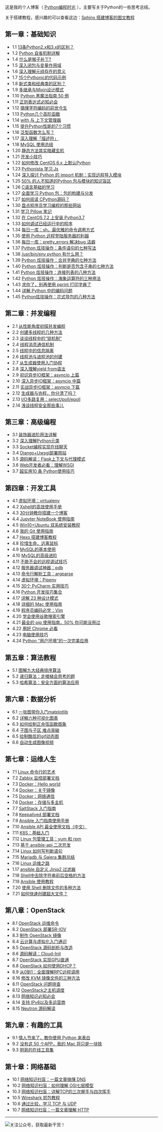 
这是我的个人博客（ [Python编程时光](http://python.iswbm.com/) ），主要写关于Python的一些思考总结。

关于搭建教程，感兴趣的可以查看这边：[Sphinx 搭建博客的图文教程](http://python.iswbm.com/en/latest/c04/c04_03.html)
## 第一章：基础知识
- 1.1 [13条Python2.x和3.x的区别？](http://python.iswbm.com/en/latest/c01/c01_01.html)
- 1.2 [Python 自省机制详解](http://python.iswbm.com/en/latest/c01/c01_02.html)
- 1.4 [什么是猴子补丁?](http://python.iswbm.com/en/latest/c01/c01_04.html)
- 1.5 [深入闭包与变量作用域](http://python.iswbm.com/en/latest/c01/c01_05.html)
- 1.6 [深入理解元组存在的意义](http://python.iswbm.com/en/latest/c01/c01_06.html)
- 1.7 [15个Pythonic的代码示例](http://python.iswbm.com/en/latest/c01/c01_07.html)
- 1.8 [新式类和经典类的区别？](http://python.iswbm.com/en/latest/c01/c01_08.html)
- 1.9 [多继承与Mixin设计模式](http://python.iswbm.com/en/latest/c01/c01_09.html)
- 1.10 [Python 黑魔法指南 50 例](http://python.iswbm.com/en/latest/c01/c01_10.html)
- 1.11 [正则表达式必知必会](http://python.iswbm.com/en/latest/c01/c01_11.html)
- 1.12 [搞懂字符编码的前世今生](http://python.iswbm.com/en/latest/c01/c01_12.html)
- 1.13 [Python几个高阶函数](http://python.iswbm.com/en/latest/c01/c01_13.html)
- 1.14 [with 与 上下文管理器](http://python.iswbm.com/en/latest/c01/c01_14.html)
- 1.15 [提升Python性能的7个习惯](http://python.iswbm.com/en/latest/c01/c01_15.html)
- 1.16 [泛型函数怎么写？](http://python.iswbm.com/en/latest/c01/c01_16.html)
- 1.17 [深入理解「描述符」](http://python.iswbm.com/en/latest/c01/c01_17.html)
- 1.18 [MySQL 使用总结](http://python.iswbm.com/en/latest/c01/c01_18.html)
- 1.20 [静态方法其实暗藏玄机](http://python.iswbm.com/en/latest/c01/c01_20.html)
- 1.21 [开发小技巧](http://python.iswbm.com/en/latest/c01/c01_21.html)
- 1.22 [如何修改 CentOS 6.x 上默认Python](http://python.iswbm.com/en/latest/c01/c01_22.html)
- 1.23 [Pythonista 学习 Js](http://python.iswbm.com/en/latest/c01/c01_23.html)
- 1.24 [深入探讨 Python 的 import 机制：实现远程导入模块](http://python.iswbm.com/en/latest/c01/c01_24.html)
- 1.25 [50% 的人不知道的Python 包与模块的知识盲区](http://python.iswbm.com/en/latest/c01/c01_25.html)
- 1.26 [C语言基础的学习](http://python.iswbm.com/en/latest/c01/c01_26.html)
- 1.27 [全面学习 Python 包：包的构建与分发](http://python.iswbm.com/en/latest/c01/c01_27.html)
- 1.27 [如何阅读 CPython源码？](http://python.iswbm.com/en/latest/c01/c01_29.html)
- 1.30 [盘点程序员学习编程的那些网站](http://python.iswbm.com/en/latest/c01/c01_30.html)
- 1.31 [学习 Pillow 笔记](http://python.iswbm.com/en/latest/c01/c01_31.html)
- 1.32 [在 CentOS 7.2 上安装 Python3.7](http://python.iswbm.com/en/latest/c01/c01_32.html)
- 1.33 [如何调试已经运行中的程序](http://python.iswbm.com/en/latest/c01/c01_33.html)
- 1.34 [每日一库：sh，最优雅的命令调用方式](http://python.iswbm.com/en/latest/c01/c01_34.html)
- 1.35 [使用 Python 远程登陆服务器的利器](http://python.iswbm.com/en/latest/c01/c01_35.html)
- 1.36 [每日一库：pretty_errors 解决bug 洁癖](http://python.iswbm.com/en/latest/c01/c01_36.html)
- 1.37 [Python 炫技操作：条件语句的七种写法](http://python.iswbm.com/en/latest/c01/c01_37.html)
- 1.38 [/usr/bin/env python 有什么用？](http://python.iswbm.com/en/latest/c01/c01_38.html)
- 1.39 [Python 炫技操作：合并字典的七种方法](http://python.iswbm.com/en/latest/c01/c01_39.html)
- 1.40 [Python 炫技操作：判断是否包含子串的七种方法](http://python.iswbm.com/en/latest/c01/c01_40.html)
- 1.41 [Python 炫技操作：连接列表的八种方法](http://python.iswbm.com/en/latest/c01/c01_41.html)
- 1.42 [Python 炫技操作：海象运算符的三种用法](http://python.iswbm.com/en/latest/c01/c01_42.html)
- 1.43 [求你了，别再使用 pprint 打印字典了](http://python.iswbm.com/en/latest/c01/c01_43.html)
- 1.44 [详解 Python 中的编码问题](http://python.iswbm.com/en/latest/c01/c01_44.html)
- 1.45 [Python炫技操作：花式导包的八种方法](http://python.iswbm.com/en/latest/c01/c01_45.html)

## 第二章：并发编程
- 2.1 [从性能角度初探并发编程](http://python.iswbm.com/en/latest/c02/c02_01.html)
- 2.2 [创建多线程的几种方法](http://python.iswbm.com/en/latest/c02/c02_02.html)
- 2.3 [谈谈线程中的“锁机制”](http://python.iswbm.com/en/latest/c02/c02_03.html)
- 2.4 [线程消息通信机制](http://python.iswbm.com/en/latest/c02/c02_04.html)
- 2.5 [线程中的信息隔离](http://python.iswbm.com/en/latest/c02/c02_05.html)
- 2.6 [线程池与进程池的创建](http://python.iswbm.com/en/latest/c02/c02_06.html)
- 2.7 [从生成器使用入门协程](http://python.iswbm.com/en/latest/c02/c02_07.html)
- 2.8 [深入理解yield from语法](http://python.iswbm.com/en/latest/c02/c02_08.html)
- 2.9 [初识异步IO框架：asyncio 上篇](http://python.iswbm.com/en/latest/c02/c02_09.html)
- 2.10 [深入异步IO框架：asyncio 中篇](http://python.iswbm.com/en/latest/c02/c02_10.html)
- 2.11 [实战异步IO框架：asyncio 下篇](http://python.iswbm.com/en/latest/c02/c02_11.html)
- 2.12 [生成器与协程，你分清了吗？](http://python.iswbm.com/en/latest/c02/c02_12.html)
- 2.13 [I/O多路复用：select/poll/epoll](http://python.iswbm.com/en/latest/c02/c02_13.html)
- 2.14 [浅谈线程安全那些事儿](http://python.iswbm.com/en/latest/c02/c02_14.html)

## 第三章：高级编程
- 3.1 [装饰器进阶用法详解](http://python.iswbm.com/en/latest/c03/c03_01.html)
- 3.2 [深入理解Python元类](http://python.iswbm.com/en/latest/c03/c03_02.html)
- 3.3 [Socket编程实现在线聊天](http://python.iswbm.com/en/latest/c03/c03_03.html)
- 3.4 [Django+Uwsgi部署网站](http://python.iswbm.com/en/latest/c03/c03_04.html)
- 3.5 [源码解读：Flask上下文与代理模式](http://python.iswbm.com/en/latest/c03/c03_05.html)
- 3.6 [Web开发者必看：理解WSGI](http://python.iswbm.com/en/latest/c03/c03_06.html)
- 3.7 [超实用10 条 Python使用技巧](http://python.iswbm.com/en/latest/c03/c03_07.html)

## 第四章：开发工具
- 4.1 [虚拟环境：virtualenv](http://python.iswbm.com/en/latest/c04/c04_01.html)
- 4.2 [Xshell的高效使用手册](http://python.iswbm.com/en/latest/c04/c04_02.html)
- 4.3 [30分钟教你搭建一个博客](http://python.iswbm.com/en/latest/c04/c04_03.html)
- 4.4 [Jupyter NoteBook 使用指南](http://python.iswbm.com/en/latest/c04/c04_04.html)
- 4.5 [Win10+Ubuntu 双系统安装教程](http://python.iswbm.com/en/latest/c04/c04_05.html)
- 4.6 [我的 Git 使用指南](http://python.iswbm.com/en/latest/c04/c04_06.html)
- 4.7 [Hexo 搭建博客教程](http://python.iswbm.com/en/latest/c04/c04_07.html)
- 4.8 [珍惜生命，远离鼠标](http://python.iswbm.com/en/latest/c04/c04_08.html)
- 4.9 [MySQL的基本使用](http://python.iswbm.com/en/latest/c04/c04_09.html)
- 4.10 [MySQL的高级进阶](http://python.iswbm.com/en/latest/c04/c04_10.html)
- 4.11 [不能不会的远程调试技巧](http://python.iswbm.com/en/latest/c04/c04_11.html)
- 4.12 [服务器调试神器：pdb](http://python.iswbm.com/en/latest/c04/c04_12.html)
- 4.13 [命令行解析工具：argparse](http://python.iswbm.com/en/latest/c04/c04_13.html)
- 4.14 [虚拟环境：Pipenv](http://python.iswbm.com/en/latest/c04/c04_14.html)
- 4.15 [30个 PyCharm 实用技巧](http://python.iswbm.com/en/latest/c04/c04_15.html)
- 4.16 [Python 开发技巧集合](http://python.iswbm.com/en/latest/c04/c04_16.html)
- 4.17 [详解 23 种设计模式](http://python.iswbm.com/en/latest/c04/c04_17.html)
- 4.18 [详细的 Mac 使用指南](http://python.iswbm.com/en/latest/c04/c04_18.html)
- 4.19 [程序员编码必学：Vim](http://python.iswbm.com/en/latest/c04/c04_19.html)
- 4.20 [学会使用谷歌搜索引擎](http://python.iswbm.com/en/latest/c04/c04_20.html)
- 4.21 [最全的 pip 使用指南，50% 你可能没用过](http://python.iswbm.com/en/latest/c04/c04_21.html)
- 4.22 [用好 Chrome 必看](http://python.iswbm.com/en/latest/c04/c04_22.html)
- 4.23 [电脑使用技巧](http://python.iswbm.com/en/latest/c04/c04_23.html)
- 4.24 [Python “用户环境”的一次完美应用](http://python.iswbm.com/en/latest/c04/c04_24.html)

## 第五章：算法教程
- 5.1 [图解九大经典排序算法](http://python.iswbm.com/en/latest/c05/c05_01.html)
- 5.2 [递归算法：走楼梯会思考的题](http://python.iswbm.com/en/latest/c05/c05_02.html)
- 5.3 [哈希算法：安全方面的算法应用](http://python.iswbm.com/en/latest/c05/c05_03.html)

## 第六章：数据分析
- 6.1 [一张图带你入门matplotlib](http://python.iswbm.com/en/latest/c06/c06_01.html)
- 6.2 [详解六种可视化图表](http://python.iswbm.com/en/latest/c06/c06_02.html)
- 6.3 [如何绘制正余弦函数图象](http://python.iswbm.com/en/latest/c06/c06_03.html)
- 6.4 [子图与子区 难点突破](http://python.iswbm.com/en/latest/c06/c06_04.html)
- 6.5 [绘制酷炫的gif动态图](http://python.iswbm.com/en/latest/c06/c06_05.html)
- 6.6 [自动生成图像视频](http://python.iswbm.com/en/latest/c06/c06_06.html)

## 第七章：运维人生
- 7.1 [Linux 命令行的艺术](http://python.iswbm.com/en/latest/c07/c07_01.html)
- 7.2 [Zabbix 监控部署文档](http://python.iswbm.com/en/latest/c07/c07_02.html)
- 7.3 [Docker：Hello world](http://python.iswbm.com/en/latest/c07/c07_03.html)
- 7.4 [Docker：关于镜像](http://python.iswbm.com/en/latest/c07/c07_04.html)
- 7.5 [Docker：网络通信](http://python.iswbm.com/en/latest/c07/c07_05.html)
- 7.6 [Docker：存储与多主机](http://python.iswbm.com/en/latest/c07/c07_06.html)
- 7.7 [SaltStack 入门指南](http://python.iswbm.com/en/latest/c07/c07_07.html)
- 7.8 [Keepalived 部署文档](http://python.iswbm.com/en/latest/c07/c07_08.html)
- 7.9 [Ansible 入门指南使用手册](http://python.iswbm.com/en/latest/c07/c07_09.html)
- 7.10 [Ansible API 最全使用文档（中文）](http://python.iswbm.com/en/latest/c07/c07_10.html)
- 7.11 [K8S：基础入门](http://python.iswbm.com/en/latest/c07/c07_11.html)
- 7.12 [Linux 包管理工具：yum 和 rpm](http://python.iswbm.com/en/latest/c07/c07_12.html)
- 7.13 [基于 ansible-api 二次开发](http://python.iswbm.com/en/latest/c07/c07_13.html)
- 7.14 [Linux 如何写判断语句](http://python.iswbm.com/en/latest/c07/c07_14.html)
- 7.15 [Mariadb 与 Galera 集群总结](http://python.iswbm.com/en/latest/c07/c07_15.html)
- 7.16 [Linux 运维之路](http://python.iswbm.com/en/latest/c07/c07_16.html)
- 1.17 [ansible 自定义 Jinja2 过滤器](http://python.iswbm.com/en/latest/c07/c07_17.html)
- 7.18 [Shell中去除字符串前后空格的方法](http://python.iswbm.com/en/latest/c07/c07_18.html)
- 7.19 [Ansible 使用教程](http://python.iswbm.com/en/latest/c07/c07_19.html)
- 7.20 [使用 Shell 删除文件的多种方法](http://python.iswbm.com/en/latest/c07/c07_20.html)
- 7.21 [如何快速创建超大文件？](http://python.iswbm.com/en/latest/c07/c07_21.html)

## 第八章：OpenStack
- 8.1 [OpenStack 运维命令](http://python.iswbm.com/en/latest/c08/c08_01.html)
- 8.2 [OpenStack 部署SR-IOV](http://python.iswbm.com/en/latest/c08/c08_02.html)
- 8.3 [制作 OpenStack 镜像](http://python.iswbm.com/en/latest/c08/c08_03.html)
- 8.4 [云计算与虚拟化入门通识](http://python.iswbm.com/en/latest/c08/c08_04.html)
- 8.5 [OpenStack 源码剖析与改造](http://python.iswbm.com/en/latest/c08/c08_05.html)
- 8.6 [源码解读：Cloud-Init](http://python.iswbm.com/en/latest/c08/c08_06.html)
- 8.7 [OpenStack 实现GPU直通](http://python.iswbm.com/en/latest/c08/c08_07.html)
- 8.8 [OpenStack 如何使用DHCP？](http://python.iswbm.com/en/latest/c08/c08_08.html)
- 8.9 [从0到1：全面理解RPC远程调用](http://python.iswbm.com/en/latest/c08/c08_09.html)
- 8.16 [修改 KVM 镜像文件的三种方法](http://python.iswbm.com/en/latest/c08/c08_10.html)
- 8.11 [OpenStack 问题排查](http://python.iswbm.com/en/latest/c08/c08_11.html)
- 8.12 [OpenStack之主机调度](http://python.iswbm.com/en/latest/c08/c08_12.html)
- 8.13 [网络知识必知必会](http://python.iswbm.com/en/latest/c08/c08_13.html)
- 8.14 [支持 IPv6以及多运营商](http://python.iswbm.com/en/latest/c08/c08_14.html)
- 8.15 [Neutron 源码解读](http://python.iswbm.com/en/latest/c08/c08_15.html)

## 第九章：有趣的工具
- 9.1 [情人节来了，教你使用 Python 来表白](http://python.iswbm.com/en/latest/c09/c09_01.html)
- 9.2 [没有这 50 个APP，我的 Mac 将只是一块铁](http://python.iswbm.com/en/latest/c09/c09_02.html)
- 9.3 [明哥的在线工具集](http://python.iswbm.com/en/latest/c09/c09_03.html)

## 第十章：网络基础
- 10.1 [网络知识扫盲：一篇文章搞懂 DNS](http://python.iswbm.com/en/latest/c10/c10_01.html)
- 10.2 [网络知识扫盲：如何理解 OSI七层模型](http://python.iswbm.com/en/latest/c10/c10_02.html)
- 10.3 [网络知识扫盲：详解TCP的三次握手与四次挥手](http://python.iswbm.com/en/latest/c10/c10_03.html)
- 10.5 [Wireshark 抓包教程](http://python.iswbm.com/en/latest/c10/c10_05.html)
- 10.6 [通过比较，学习 TCP 与 UDP](http://python.iswbm.com/en/latest/c10/c10_06.html)
- 10.7 [网络知识扫盲：一篇文章理解 HTTP](http://python.iswbm.com/en/latest/c10/c10_07.html)


---
![关注公众号，获取最新干货！](http://image.python-online.cn/image-20200320125724880.png)

